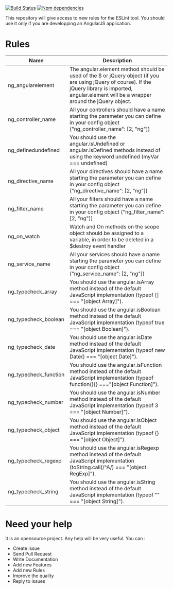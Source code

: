 [![Build Status](https://travis-ci.org/Gillespie59/angularjs-eslint.svg?branch=master)](https://travis-ci.org/Gillespie59/angularjs-eslint)
[![Npm dependencies](https://david-dm.org/Gillespie59/angularjs-eslint.svg)](https://david-dm.org/Gillespie59/angularjs-eslint)

This repository will give access to new rules for the ESLint tool. You should use it only if you are developping an AngularJS application. 

# Rules

| Name  | Description |
| ------------- | ------------- |
| ng_angularelement  | The angular.element method should be used of the $ or jQuery object (if you are using jQuery of course). If the jQuery library is imported, angular.element will be a wrapper around the jQuery object.  |
| ng_controller_name  | All your controllers should have a name starting the parameter you can define in your config object ("ng_controller_name":  [2, "ng"]) |
| ng_definedundefined | You should use the angular.isUndefined or angular.isDefined methods instead of using the keyword undefined (myVar === undefined) |
| ng_directive_name | All your directives should have a name starting the parameter you can define in your config object ("ng_directive_name":  [2, "ng"]) |
| ng_filter_name | All your filters should have a name starting the parameter you can define in your config object ("ng_filter_name":  [2, "ng"]) |
| ng_on_watch | Watch and On methods on the scope object should be assigned to a variable, in order to be deleted in a $destroy event handler |
| ng_service_name | All your services should have a name starting the parameter you can define in your config object ("ng_service_name":  [2, "ng"]) |
| ng_typecheck_array | You should use the angular.isArray method instead of the default JavaScript implementation (typeof [] === "[object Array]").  |
| ng_typecheck_boolean | You should use the angular.isBoolean method instead of the default JavaScript implementation (typeof true === "[object Boolean]").  |
| ng_typecheck_date | You should use the angular.isDate method instead of the default JavaScript implementation (typeof new Date() === "[object Date]").  |
| ng_typecheck_function | You should use the angular.isFunction method instead of the default JavaScript implementation (typeof function(){} ==="[object Function]").  |
| ng_typecheck_number | You should use the angular.isNumber method instead of the default JavaScript implementation (typeof 3 === "[object Number]"). |
| ng_typecheck_object | You should use the angular.isObject method instead of the default JavaScript implementation (typeof {} === "[object Object]").  |
| ng_typecheck_regexp | You should use the angular.isRegexp method instead of the default JavaScript implementation (toString.call(/^A/) === "[object RegExp]"). |
| ng_typecheck_string | You should use the angular.isString method instead of the default JavaScript implementation (typeof "" === "[object String]"). |


# Need your help
It is an opensource project. Any help will be very useful. You can : 
- Create issue
- Send Pull Request
- Write Documentation
- Add new Features
- Add new Rules
- Improve the quality
- Reply to issues

